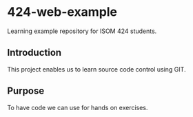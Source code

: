 # 424-web-example
Learning example repository for ISOM 424 students.

## Introduction
This project enables us to learn source code control using GIT. 

## Purpose
To have code we can use for hands on exercises. 

